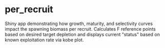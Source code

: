 # per_recruit
Shiny app demonstrating how growth, maturity, and selectivity curves impact the spawning biomass per recruit. Calculates F reference points based on desired target depletion and displays current "status" based on known exploitation rate via kobe plot. 
